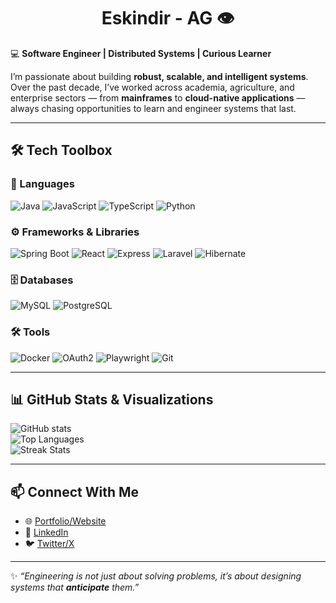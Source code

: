 <h1 align="center">Eskindir - AG 👁️</h1>

💻 **Software Engineer | Distributed Systems | Curious Learner**

I’m passionate about building **robust, scalable, and intelligent systems**. Over the past decade, I’ve worked across academia, agriculture, and enterprise sectors — from **mainframes** to **cloud-native applications** — always chasing opportunities to learn and engineer systems that last.

---

## 🛠️ Tech Toolbox

### 🚩 Languages
![Java](https://img.shields.io/badge/Java-ED8B00?style=for-the-badge&logo=openjdk&logoColor=white)
![JavaScript](https://img.shields.io/badge/JavaScript-F7DF1E?style=for-the-badge&logo=javascript&logoColor=black)
![TypeScript](https://img.shields.io/badge/TypeScript-3178C6?style=for-the-badge&logo=typescript&logoColor=white)
![Python](https://img.shields.io/badge/Python-3776AB?style=for-the-badge&logo=python&logoColor=white)

### ⚙️ Frameworks & Libraries
![Spring Boot](https://img.shields.io/badge/Spring%20Boot-6DB33F?style=for-the-badge&logo=springboot&logoColor=white)
![React](https://img.shields.io/badge/React-61DAFB?style=for-the-badge&logo=react&logoColor=black)
![Express](https://img.shields.io/badge/Express.js-000000?style=for-the-badge&logo=express&logoColor=white)
![Laravel](https://img.shields.io/badge/Laravel-FF2D20?style=for-the-badge&logo=laravel&logoColor=white)
![Hibernate](https://img.shields.io/badge/Hibernate-59666C?style=for-the-badge&logo=hibernate&logoColor=white)

### 🗄️ Databases
![MySQL](https://img.shields.io/badge/MySQL-4479A1?style=for-the-badge&logo=mysql&logoColor=white)
![PostgreSQL](https://img.shields.io/badge/PostgreSQL-316192?style=for-the-badge&logo=postgresql&logoColor=white)

### 🛠️ Tools
![Docker](https://img.shields.io/badge/Docker-2496ED?style=for-the-badge&logo=docker&logoColor=white)
![OAuth2](https://img.shields.io/badge/OAuth2-3C3C3D?style=for-the-badge&logo=openid&logoColor=white)
![Playwright](https://img.shields.io/badge/Playwright-2EAD33?style=for-the-badge&logo=playwright&logoColor=white)
![Git](https://img.shields.io/badge/Git-F05032?style=for-the-badge&logo=git&logoColor=white)

---

## 📊 GitHub Stats & Visualizations
![GitHub stats](https://github-readme-stats.vercel.app/api?username=EskindirA&show_icons=true&theme=radical)  
![Top Languages](https://github-readme-stats.vercel.app/api/top-langs/?username=EskindirA&layout=compact&theme=radical)  
![Streak Stats](https://github-readme-streak-stats.herokuapp.com/?user=EskindirA&theme=radical)  

---

## 📫 Connect With Me
- 🌐 [Portfolio/Website](https://yourwebsite.com)  
- 💼 [LinkedIn](https://linkedin.com/in/yourusername)  
- 🐦 [Twitter/X](https://twitter.com/yourusername)  

---

✨ _“Engineering is not just about solving problems, it’s about designing systems that **anticipate** them.”_

